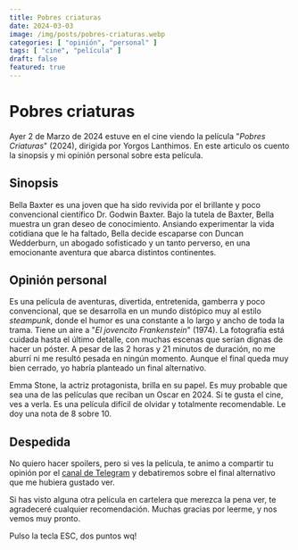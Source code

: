 ```yaml
---
title: Pobres criaturas
date: 2024-03-03
image: /img/posts/pobres-criaturas.webp
categories: [ "opinión", "personal" ]
tags: [ "cine", "película" ]
draft: false
featured: true
---
```


# Pobres criaturas

Ayer 2 de Marzo de 2024 estuve en el cine viendo la película "*Pobres Criaturas*" (2024), dirigida por Yorgos Lanthimos. En este articulo os cuento la sinopsis y mi opinión personal sobre esta película.

## Sinopsis

Bella Baxter es una joven que ha sido revivida por el brillante y poco convencional científico Dr. Godwin Baxter. Bajo la tutela de Baxter, Bella muestra un gran deseo de conocimiento. Ansiando experimentar la vida cotidiana que le ha faltado, Bella decide escaparse con Duncan Wedderburn, un abogado sofisticado y un tanto perverso, en una emocionante aventura que abarca distintos continentes.

## Opinión personal

Es una película de aventuras, divertida, entretenida, gamberra y poco convencional, que se desarrolla en un mundo distópico muy al estilo *steampunk*, donde el humor es una constante a lo largo y ancho de toda la trama. Tiene un aire a "*El jovencito Frankenstein*" (1974). La fotografía está cuidada hasta el último detalle, con muchas escenas que serían dignas de hacer un póster. A pesar de las 2 horas y 21 minutos de duración, no me aburrí ni me resultó pesada en ningún momento. Aunque el final queda muy bien cerrado, yo habría planteado un final alternativo.

Emma Stone, la actriz protagonista, brilla en su papel. Es muy probable que sea una de las películas que reciban un Oscar en 2024. Si te gusta el cine, ves a verla. Es una película difícil de olvidar y totalmente recomendable. Le doy una nota de 8 sobre 10.

## Despedida

No quiero hacer spoilers, pero si ves la película, te animo a compartir tu opinión por el [canal de Telegram](https://t.me/lateclaescape) y debatiremos sobre el final alternativo que me hubiera gustado ver.

Si has visto alguna otra película en cartelera que merezca la pena ver, te agradeceré cualquier recomendación. Muchas gracias por leerme, y nos vemos muy pronto.

Pulso la tecla ESC, dos puntos wq!
